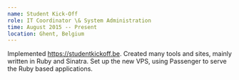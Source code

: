 ```yaml
---
name: Student Kick-Off
role: IT Coordinator \& System Administration
time: August 2015 -- Present
location: Ghent, Belgium
---
```


Implemented <https://studentkickoff.be>. Created many tools and sites, mainly written in Ruby and Sinatra. Set up the new VPS, using Passenger to serve the Ruby based applications.
